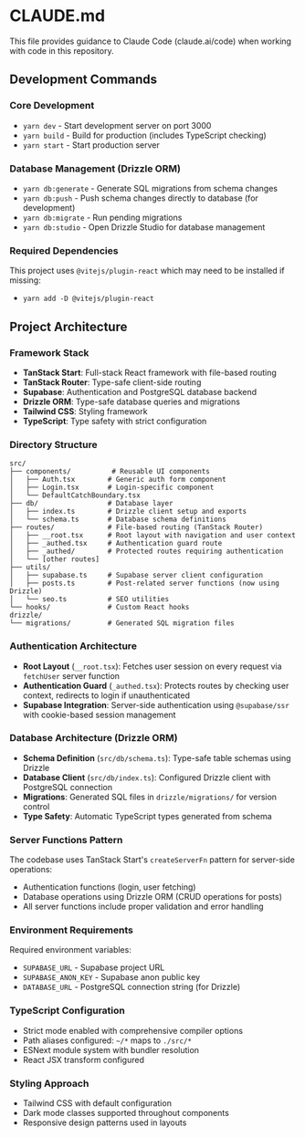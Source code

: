 # CLAUDE.md

This file provides guidance to Claude Code (claude.ai/code) when working with code in this repository.

## Development Commands

### Core Development

- `yarn dev` - Start development server on port 3000
- `yarn build` - Build for production (includes TypeScript checking)
- `yarn start` - Start production server

### Database Management (Drizzle ORM)

- `yarn db:generate` - Generate SQL migrations from schema changes
- `yarn db:push` - Push schema changes directly to database (for development)
- `yarn db:migrate` - Run pending migrations
- `yarn db:studio` - Open Drizzle Studio for database management

### Required Dependencies

This project uses `@vitejs/plugin-react` which may need to be installed if missing:

- `yarn add -D @vitejs/plugin-react`

## Project Architecture

### Framework Stack

- **TanStack Start**: Full-stack React framework with file-based routing
- **TanStack Router**: Type-safe client-side routing
- **Supabase**: Authentication and PostgreSQL database backend
- **Drizzle ORM**: Type-safe database queries and migrations
- **Tailwind CSS**: Styling framework
- **TypeScript**: Type safety with strict configuration

### Directory Structure

```
src/
├── components/          # Reusable UI components
│   ├── Auth.tsx        # Generic auth form component
│   ├── Login.tsx       # Login-specific component
│   └── DefaultCatchBoundary.tsx
├── db/                 # Database layer
│   ├── index.ts        # Drizzle client setup and exports
│   └── schema.ts       # Database schema definitions
├── routes/             # File-based routing (TanStack Router)
│   ├── __root.tsx      # Root layout with navigation and user context
│   ├── _authed.tsx     # Authentication guard route
│   ├── _authed/        # Protected routes requiring authentication
│   └── [other routes]
├── utils/
│   ├── supabase.ts     # Supabase server client configuration
│   ├── posts.ts        # Post-related server functions (now using Drizzle)
│   └── seo.ts          # SEO utilities
└── hooks/              # Custom React hooks
drizzle/
└── migrations/         # Generated SQL migration files
```

### Authentication Architecture

- **Root Layout** (`__root.tsx`): Fetches user session on every request via `fetchUser` server function
- **Authentication Guard** (`_authed.tsx`): Protects routes by checking user context, redirects to login if unauthenticated
- **Supabase Integration**: Server-side authentication using `@supabase/ssr` with cookie-based session management

### Database Architecture (Drizzle ORM)

- **Schema Definition** (`src/db/schema.ts`): Type-safe table schemas using Drizzle
- **Database Client** (`src/db/index.ts`): Configured Drizzle client with PostgreSQL connection
- **Migrations**: Generated SQL files in `drizzle/migrations/` for version control
- **Type Safety**: Automatic TypeScript types generated from schema

### Server Functions Pattern

The codebase uses TanStack Start's `createServerFn` pattern for server-side operations:

- Authentication functions (login, user fetching)
- Database operations using Drizzle ORM (CRUD operations for posts)
- All server functions include proper validation and error handling

### Environment Requirements

Required environment variables:

- `SUPABASE_URL` - Supabase project URL
- `SUPABASE_ANON_KEY` - Supabase anon public key
- `DATABASE_URL` - PostgreSQL connection string (for Drizzle)

### TypeScript Configuration

- Strict mode enabled with comprehensive compiler options
- Path aliases configured: `~/*` maps to `./src/*`
- ESNext module system with bundler resolution
- React JSX transform configured

### Styling Approach

- Tailwind CSS with default configuration
- Dark mode classes supported throughout components
- Responsive design patterns used in layouts
